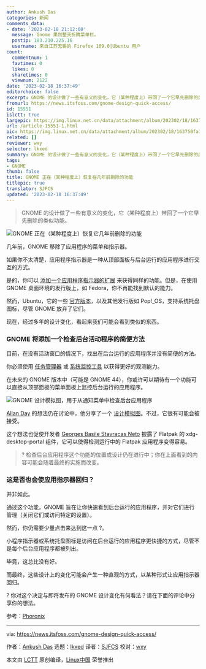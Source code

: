 ```yaml
---
author: Ankush Das
categories: 新闻
comments_data:
- date: '2023-02-18 21:12:00'
  message: Gnome 果然整天折腾菜单栏。
  postip: 183.210.225.16
  username: 来自江苏无锡的 Firefox 109.0|Ubuntu 用户
count:
  commentnum: 1
  favtimes: 0
  likes: 0
  sharetimes: 0
  viewnum: 2122
date: '2023-02-18 16:37:49'
editorchoice: false
excerpt: GNOME 的设计做了一些有意义的变化，它（某种程度上）带回了一个它早先删除的类似功能。
fromurl: https://news.itsfoss.com/gnome-design-quick-access/
id: 15551
islctt: true
largepic: https://img.linux.net.cn/data/attachment/album/202302/18/163750fa1wwvrqqrg2j4q4.png
url: /article-15551-1.html
pic: https://img.linux.net.cn/data/attachment/album/202302/18/163750fa1wwvrqqrg2j4q4.png.thumb.jpg
related: []
reviewer: wxy
selector: lkxed
summary: GNOME 的设计做了一些有意义的变化，它（某种程度上）带回了一个它早先删除的类似功能。
tags:
- GNOME
thumb: false
title: GNOME 正在（某种程度上）恢复在几年前删除的功能
titlepic: true
translator: SJFCS
updated: '2023-02-18 16:37:49'
---
```



> 
> GNOME 的设计做了一些有意义的变化，它（某种程度上）带回了一个它早先删除的类似功能。
> 
> 
> 


![GNOME 正在（某种程度上）恢复它几年前删除的功能](https://img.linux.net.cn/data/attachment/album/202302/18/163750fa1wwvrqqrg2j4q4.png)


几年前，GNOME 移除了应用程序的菜单和指示器。


如果你不太清楚，应用程序指示器是一种从顶部面板与后台运行的应用程序进行交互的方式。


是的，你可以 [添加一个应用程序指示器的扩展](https://itsfoss.com/enable-applet-indicator-gnome/) 来获得同样的功能。但是，在使用 GNOME 桌面环境的发行版上，如 Fedora，你不再能找到默认的能力。


然而，Ubuntu，它的一些 [官方版本](https://itsfoss.com/which-ubuntu-install/)，以及其他发行版如 Pop!\_OS，支持系统托盘图标，尽管 GNOME 放弃了它们。


现在，经过多年的设计变化，看起来我们可能会看到类似的东西。


### GNOME 将添加一个检查后台活动程序的简便方法


目前，在没有活动窗口的情况下，找出在后台运行的应用程序并没有简便的方法。


你必须使用 [任务管理器](https://itsfoss.com/task-manager-linux/) 或 [系统监控工具](https://itsfoss.com/linux-system-monitoring-tools/) 以获得更好的观测能力。


在未来的 GNOME 版本中（可能是 GNOME 44），你或许可以期待有一个功能可以直接从顶部面板的菜单面板上监控后台运行的应用程序。


![GNOME 设计模拟图，用于从通知菜单中检查后台应用程序](https://img.linux.net.cn/data/attachment/album/202302/18/163750t9mmlee4j4555ofy.png)


[Allan Day](https://gitlab.gnome.org/aday) 的想法仍在讨论中，他分享了一个 [设计模拟图](https://gitlab.gnome.org/Teams/Design/os-mockups/-/issues/191)。不过，它很有可能会被接受。


这个想法也促使开发者 [Georges Basile Stavracas Neto](https://github.com/GeorgesStavracas) 披露了 Flatpak 的 xdg-desktop-portal 组件，它可以使得检测运行中的 Flatpak 应用程序变得容易。



> 
> ? 检查后台应用程序这个功能的位置或设计仍在进行中；你在上面看到的内容可能会随着最终的实施而改变。
> 
> 
> 


### 这是否也会使应用指示器回归？


并非如此。


通过这个功能，GNOME 旨在让你快速看到后台运行的应用程序，并对它们进行管理（关闭它们或访问特定的设置）。


然而，你仍需要少量点击来达到这一点 ?️。


小程序指示器或系统托盘图标是访问在后台运行的应用程序更快捷的方式，尽管不是每个后台应用程序都被列出。


毕竟，这总比没有好。


而最终，这些设计上的变化可能会产生一种直观的方式，以某种形式让应用指示器回归。


? 你对这个决定与即将发布的 GNOME 设计变化有何看法？请在下面的评论中分享你的想法。


参考：[Phoronix](https://www.phoronix.com/news/GNOME-Monitor-Background-Apps)




---


via: <https://news.itsfoss.com/gnome-design-quick-access/>


作者：[Ankush Das](https://news.itsfoss.com/author/ankush/) 选题：[lkxed](https://github.com/lkxed/) 译者：[SJFCS](https://github.com/SJFCS) 校对：[wxy](https://github.com/wxy)


本文由 [LCTT](https://github.com/LCTT/TranslateProject) 原创编译，[Linux中国](https://linux.cn/) 荣誉推出